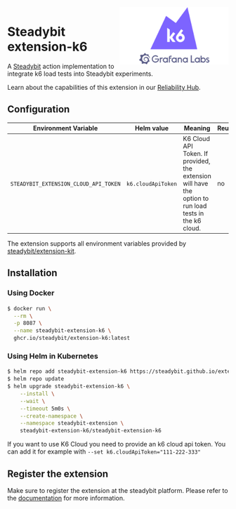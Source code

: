 <img src="./logo.webp" height="130" align="right" alt="Kong logo">

# Steadybit extension-k6

A [Steadybit](https://www.steadybit.com/) action implementation to integrate k6 load tests into Steadybit experiments.

Learn about the capabilities of this extension in our [Reliability Hub](https://hub.steadybit.com/extension/com.github.steadybit.extension_k6).

## Configuration

| Environment Variable                  | Helm value         | Meaning                                                                                                | Reuired | Default |
|---------------------------------------|--------------------|--------------------------------------------------------------------------------------------------------|---------|---------|
| `STEADYBIT_EXTENSION_CLOUD_API_TOKEN` | `k6.cloudApiToken` | K6 Cloud API Token. If provided, the extension will have the option to run load tests in the k6 cloud. | no      |         |

The extension supports all environment variables provided by [steadybit/extension-kit](https://github.com/steadybit/extension-kit#environment-variables).

## Installation

### Using Docker

```sh
$ docker run \
  --rm \
  -p 8087 \
  --name steadybit-extension-k6 \
  ghcr.io/steadybit/extension-k6:latest
```

### Using Helm in Kubernetes

```sh
$ helm repo add steadybit-extension-k6 https://steadybit.github.io/extension-k6
$ helm repo update
$ helm upgrade steadybit-extension-k6 \
    --install \
    --wait \
    --timeout 5m0s \
    --create-namespace \
    --namespace steadybit-extension \
    steadybit-extension-k6/steadybit-extension-k6
```

If you want to use K6 Cloud you need to provide an k6 cloud api token. You can add it for example with `--set k6.cloudApiToken="111-222-333"`

## Register the extension

Make sure to register the extension at the steadybit platform. Please refer to
the [documentation](https://docs.steadybit.com/integrate-with-steadybit/extensions/extension-installation) for more information.
